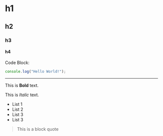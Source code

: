 # h1
## h2
### h3
#### h4

Code Block:
```js
console.log("Hello World!");
```

---

This is **Bold** text.

This is *Italic* text.

- List 1
- List 2
- List 3
- List 3

> This is a block quote